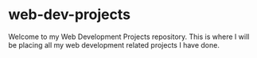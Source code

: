 # web-dev-projects
Welcome to my Web Development Projects repository. This is where I will be placing all my web development related projects I have done.
